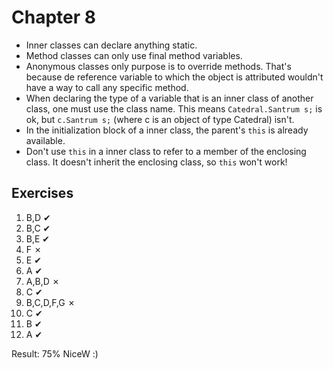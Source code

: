Chapter 8
=========

* Inner classes can declare anything static.
* Method classes can only use final method variables.
* Anonymous classes only purpose is to override methods. That's because de reference variable to which the object is attributed wouldn't have a way to call any specific method.
* When declaring the type of a variable that is an inner class of another class, one must use the class name. This means `Catedral.Santrum s;` is ok, but `c.Santrum s;` (where c is an object of type Catedral) isn't.
* In the initialization block of a inner class, the parent's `this` is already available.
* Don't use `this` in a inner class to refer to a member of the enclosing class. It doesn't inherit the enclosing class, so `this` won't work!

Exercises
---------

1.  B,D       ✔
2.  B,C       ✔
3.  B,E       ✔
4.  F         ✗
5.  E         ✔
6.  A         ✔
7.  A,B,D     ✗
8.  C         ✔
9.  B,C,D,F,G ✗
10. C         ✔
11. B         ✔
12. A         ✔

Result: 75% NiceW :)
